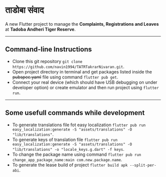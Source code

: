 # ताडोबा संवाद

A new Flutter project to manage the **Complaints, Registrations and Leaves** at **Tadoba Andheri Tiger Reserve**.

---

## Command-line Instructions

- Clone this git repository `git clone https://github.com/navin1994/TATRTakrarNivaran.git`.
- Open project directory in terminal and get packages listed inside the ~~pubspec.yaml~~ file using command `flutter pub get`.
- Connect your real device (which should have USB debugging on under developer option) or create emulator and then run project using `flutter run`.

---

## Some usefull commands while development

- To generate translations file fot easy localization `flutter pub run easy_localization:generate -S "assets/translations" -O "lib/translations"`.
- To generate keys of translation file `flutter pub run easy_localization:generate -S "assets/translations" -O "lib/translations" -o "locale_keys.g.dart" -f keys`.
- To change the package name using command `flutter pub run change_app_package_name:main com.new.package.name`.
- To generate the lease build of project `flutter build apk --split-per-abi`.
